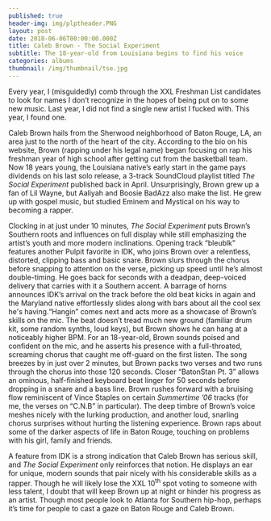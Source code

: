 ```yaml
---
published: true
header-img: img/plptheader.PNG
layout: post
date: 2018-06-06T00:00:00.000Z
title: Caleb Brown - The Social Experiment
subtitle: The 18-year-old from Louisiana begins to find his voice
categories: albums
thumbnail: /img/thumbnail/tse.jpg
---
```

<p>Every year, I (misguidedly) comb through the XXL Freshman List candidates to look for names I don&rsquo;t recognize in the hopes of being put on to some new music. Last year, I did not find a single new artist I fucked with. This year, I found one.</p>
<p>Caleb Brown hails from the Sherwood neighborhood of Baton Rouge, LA, an area just to the north of the heart of the city. According to the bio on his website, Brown (rapping under his legal name) began focusing on rap his freshman year of high school after getting cut from the basketball team. Now 18 years young, the Louisiana native&rsquo;s early start in the game pays dividends on his last solo release, a 3-track SoundCloud playlist titled <em>The Social Experiment</em> published back in April. Unsurprisingly, Brown grew up a fan of Lil Wayne, but Aaliyah and Boosie BadAzz also make the list. He grew up with gospel music, but studied Eminem and Mystical on his way to becoming a rapper.</p>
<p>Clocking in at just under 10 minutes, <em>The Social Experiment</em> puts Brown&rsquo;s Southern roots and influences on full display while still emphasizing the artist&rsquo;s youth and more modern inclinations. Opening track &ldquo;bleublk&rdquo; features another Pulpit favorite in IDK, who joins Brown over a relentless, distorted, clipping bass and basic snare. Brown slurs through the chorus before snapping to attention on the verse, picking up speed until he&rsquo;s almost double-timing. He goes back for seconds with a deadpan, deep-voiced delivery that carries with it a Southern accent. A barrage of horns announces IDK&rsquo;s arrival on the track before the old beat kicks in again and the Maryland native effortlessly slides along with bars about all the cool sex he's having.&ldquo;Hangin&rdquo; comes next and acts more as a showcase of Brown&rsquo;s skills on the mic. The beat doesn&rsquo;t tread much new ground (familiar drum kit, some random synths, loud keys), but Brown shows he can hang at a noticeably higher BPM. For an 18-year-old, Brown sounds poised and confident on the mic, and he asserts his presence with a full-throated, screaming chorus that caught me off-guard on the first listen. The song breezes by in just over 2 minutes, but Brown packs two verses and two runs through the chorus into those 120 seconds. Closer &ldquo;BatonStan Pt. 3&rdquo; allows an ominous, half-finished keyboard beat linger for 50 seconds before dropping in a snare and a bass line. Brown rushes forward with a bruising flow reminiscent of Vince Staples on certain <em>Summertime &rsquo;06 </em>tracks (for me, the verses on &ldquo;C.N.B&rdquo; in particular). The deep timbre of Brown&rsquo;s voice meshes nicely with the lurking production, and another loud, snarling chorus surprises without hurting the listening experience. Brown raps about some of the darker aspects of life in Baton Rouge, touching on problems with his girl, family and friends.</p>
<p>A feature from IDK is a strong indication that Caleb Brown has serious skill, and <em>The Social Experiment </em>only reinforces that notion. He displays an ear for unique, modern sounds that pair nicely with his considerable skills as a rapper. Though he will likely lose the XXL 10<sup>th</sup> spot voting to someone with less talent, I doubt that will keep Brown up at night or hinder his progress as an artist. Though most people look to Atlanta for Southern hip-hop, perhaps it&rsquo;s time for people to cast a gaze on Baton Rouge and Caleb Brown.</p>
